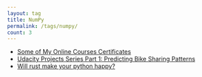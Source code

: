 ```yaml
---
layout: tag
title: NumPy
permalink: /tags/numpy/
count: 3
---
```


- [Some of My Online Courses Certificates](https://samirpaulb.github.io/blog-jekyll/posts/some-of-my-online-courses-certificates/)
- [Udacity Projects Series Part 1: Predicting Bike Sharing Patterns](https://hash-ir.github.io/blog/bike-sharing-patterns/)
- [Will rust make your python happy?](https://kination.github.io/posts/2018-08-15-power-up-python-with-rust/)
